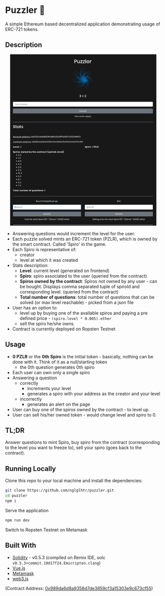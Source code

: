 # Puzzler :game_die:

A simple Ethereum based decentralized application demonstrating usage of ERC-721 tokens.

## Description

<!-- ![Puzzler](./puzzler.png) -->
<center><img src="./puzzler.png" height="550" center></center>

- Answering questions would increment the level for the user.
- Each puzzle solved mints an ERC-721 token (PZLR), which is owned by the smart contract. Called 'Spiro' in the game.
- Each Spiro is representative of: 
  - creator 
  - level at which it was created
- Stats description: 
  - **Level**: current level (generated on frontend)
  - **Spiro**: spiro associated to the user (queried from the contract)
  - **Spiros owned by the contract**: Spiros not owned by any user - can be bought. Displays comma separated tuple of spiroId and corresponding level. (queried from the contract)
  - **Total number of questions**: total number of questions that can be solved (or max level reachable) - picked from a json file
- User has an option to:
  - level up by buying one of the available spiros and paying a pre defined price - `(spiro.level * 0.005).ether`
  - sell the spiro he/she owns.
- Contract is currently deployed on Ropsten Testnet

## Usage

- **0 PZLR** or the **0th Spiro** is the initial token - basically, nothing can be done with it. Think of it as a null/starting token
  - the 0th question generates 0th spiro
- Each user can own only a single spiro
- Answering a question 
  - correctly
    - increments your level
    - generates a spiro with your address as the creator and your level
  - incorrectly
    - generates an alert on the page
- User can buy one of the spiros owned by the contract - to level up.
- User can sell his/her owned token - would change level and spiro to 0.

## TL;DR

Answer questions to mint Spiro, buy spiro from the contract (corresponding to the level you want to freeze to), sell your spiro (goes back to the contract). 

## Running Locally

Clone this repo to your local machine and install the dependencies:

```bash
git clone https://github.com/nglglhtr/puzzler.git
cd puzzler
npm i
```
Serve the application

```bash
npm run dev
```
Switch to Ropsten Testnet on Metamask

## Built With

* [Solidity](https://solidity.readthedocs.io/en/v0.5.3/) - v0.5.3 (compiled on Remix IDE, solc `v0.5.3+commit.10d17f24.Emscripten.clang`)
* [Vue.js](https://vuejs.org/) 
* [Metamask](https://metamask.io/)
* [web3.js](https://github.com/ethereum/web3.js/)


(Contract Address: [0x989da6d8a9358d7de3859cf3a15303e9c673cf55](https://ropsten.etherscan.io/token/0x989da6d8a9358d7de3859cf3a15303e9c673cf55))